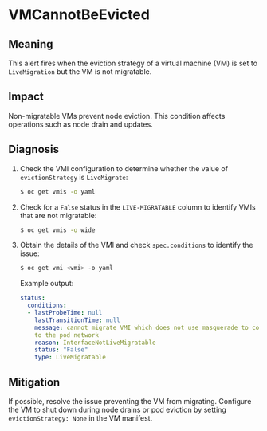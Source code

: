 # VMCannotBeEvicted

## Meaning

This alert fires when the eviction strategy of a virtual machine (VM) is set
to `LiveMigration` but the VM is not migratable.

## Impact

Non-migratable VMs prevent node eviction. This condition affects operations
such as node drain and updates.

## Diagnosis

1. Check the VMI configuration to determine whether the value of
`evictionStrategy` is `LiveMigrate`:

   ```bash
   $ oc get vmis -o yaml
   ```

2. Check for a `False` status in the `LIVE-MIGRATABLE` column to identify VMIs
that are not migratable:

   ```bash
   $ oc get vmis -o wide
   ```

3. Obtain the details of the VMI and check `spec.conditions` to identify the
issue:

   ```bash
   $ oc get vmi <vmi> -o yaml
   ```

   Example output:

   ```yaml
   status:
     conditions:
     - lastProbeTime: null
       lastTransitionTime: null
       message: cannot migrate VMI which does not use masquerade to connect
       to the pod network
       reason: InterfaceNotLiveMigratable
       status: "False"
       type: LiveMigratable
   ```

## Mitigation

If possible, resolve the issue preventing the VM from migrating.
Configure the VM to shut down during node drains or pod eviction by setting
`evictionStrategy: None` in the VM manifest.
